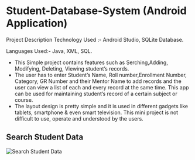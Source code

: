 # Student-Database-System (Android Application)

Project Description Technology Used :- Android Studio, SQLite Database. 

Languages Used:- Java, XML, SQL.

- This Simple project contains features such as Serching,Adding, Modifying, Deleting, Viewing student’s records. 
- The user has to enter Student’s Name, Roll number,Enrollment Number, Category, GR Number and their Mentor Name to add records and the user can view a list of each and every record at the same time. This app can be used for maintaining student’s record of a certain subject or course. 
- The layout design is pretty simple and it is used in different gadgets like tablets, smartphone & even smart television. This mini project is not difficult to use, operate and understood by the users.


## Search Student Data
![Search Student Data](https://user-images.githubusercontent.com/72608053/139577970-80811174-e82e-4154-93c0-c66e7ad2ce41.jpg)

